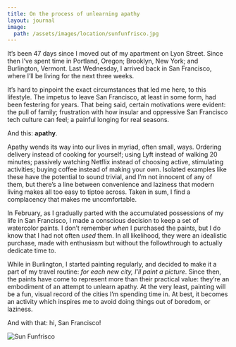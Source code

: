 ```yaml
---
title: On the process of unlearning apathy
layout: journal
image:
  path: /assets/images/location/sunfunfrisco.jpg
---
```


It’s been 47 days since I moved out of my apartment on Lyon Street. Since then I’ve spent time in Portland, Oregon; Brooklyn, New York; and Burlington, Vermont. Last Wednesday, I arrived back in San Francisco, where I’ll be living for the next three weeks.

It’s hard to pinpoint the exact circumstances that led me here, to this lifestyle. The impetus to leave San Francisco, at least in some form, had been festering for years. That being said, certain motivations were evident: the pull of family; frustration with how insular and oppressive San Francisco tech culture can feel; a painful longing for real seasons.

And this: **apathy**.

Apathy wends its way into our lives in myriad, often small, ways. Ordering delivery instead of cooking for yourself; using Lyft instead of walking 20 minutes; passively watching Netflix instead of choosing active, stimulating activities; buying coffee instead of making your own. Isolated examples like these have the potential to sound trivial, and I’m not innocent of any of them, but there’s a line between convenience and laziness that modern living makes all too easy to tiptoe across. Taken in sum, I find a complacency that makes me uncomfortable.

In February, as I gradually parted with the accumulated possessions of my life in San Francisco, I made a conscious decision to keep a set of watercolor paints. I don’t remember _when_ I purchased the paints, but I do know that I had not often _used_ them. In all likelihood, they were an idealistic purchase, made with enthusiasm but without the followthrough to actually dedicate time to.

While in Burlington, I started painting regularly, and decided to make it a part of my travel routine: _for each new city, I’ll paint a picture_. Since then, the paints have come to represent more than their practical value: they’re an embodiment of an attempt to unlearn apathy. At the very least, painting will be a fun, visual record of the cities I’m spending time in. At best, it becomes an activity which inspires me to avoid doing things out of boredom, or laziness.

And with that: hi, San Francisco!

![Sun Funfrisco](../images/paintins/sunfunfrisco.jpg)
